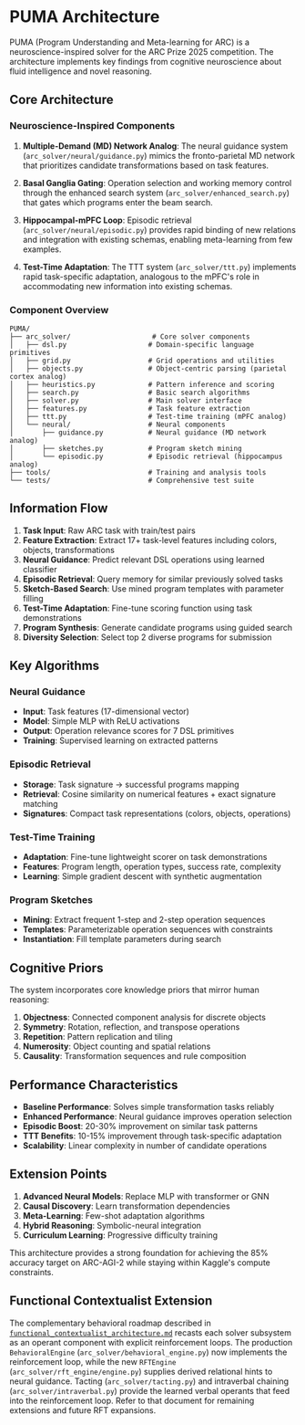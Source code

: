 # PUMA Architecture

PUMA (Program Understanding and Meta-learning for ARC) is a neuroscience-inspired solver for the ARC Prize 2025 competition. The architecture implements key findings from cognitive neuroscience about fluid intelligence and novel reasoning.

## Core Architecture

### Neuroscience-Inspired Components

1. **Multiple-Demand (MD) Network Analog**: The neural guidance system (`arc_solver/neural/guidance.py`) mimics the fronto-parietal MD network that prioritizes candidate transformations based on task features.

2. **Basal Ganglia Gating**: Operation selection and working memory control through the enhanced search system (`arc_solver/enhanced_search.py`) that gates which programs enter the beam search.

3. **Hippocampal-mPFC Loop**: Episodic retrieval (`arc_solver/neural/episodic.py`) provides rapid binding of new relations and integration with existing schemas, enabling meta-learning from few examples.

4. **Test-Time Adaptation**: The TTT system (`arc_solver/ttt.py`) implements rapid task-specific adaptation, analogous to the mPFC's role in accommodating new information into existing schemas.

### Component Overview

```
PUMA/
├── arc_solver/                    # Core solver components
│   ├── dsl.py                    # Domain-specific language primitives
│   ├── grid.py                   # Grid operations and utilities
│   ├── objects.py                # Object-centric parsing (parietal cortex analog)
│   ├── heuristics.py             # Pattern inference and scoring
│   ├── search.py                 # Basic search algorithms
│   ├── solver.py                 # Main solver interface
│   ├── features.py               # Task feature extraction
│   ├── ttt.py                    # Test-time training (mPFC analog)
│   └── neural/                   # Neural components
│       ├── guidance.py           # Neural guidance (MD network analog)
│       ├── sketches.py           # Program sketch mining
│       └── episodic.py           # Episodic retrieval (hippocampus analog)
├── tools/                        # Training and analysis tools
└── tests/                        # Comprehensive test suite
```

## Information Flow

1. **Task Input**: Raw ARC task with train/test pairs
2. **Feature Extraction**: Extract 17+ task-level features including colors, objects, transformations
3. **Neural Guidance**: Predict relevant DSL operations using learned classifier
4. **Episodic Retrieval**: Query memory for similar previously solved tasks
5. **Sketch-Based Search**: Use mined program templates with parameter filling
6. **Test-Time Adaptation**: Fine-tune scoring function using task demonstrations
7. **Program Synthesis**: Generate candidate programs using guided search
8. **Diversity Selection**: Select top 2 diverse programs for submission

## Key Algorithms

### Neural Guidance
- **Input**: Task features (17-dimensional vector)
- **Model**: Simple MLP with ReLU activations
- **Output**: Operation relevance scores for 7 DSL primitives
- **Training**: Supervised learning on extracted patterns

### Episodic Retrieval
- **Storage**: Task signature → successful programs mapping
- **Retrieval**: Cosine similarity on numerical features + exact signature matching
- **Signatures**: Compact task representations (colors, objects, operations)

### Test-Time Training
- **Adaptation**: Fine-tune lightweight scorer on task demonstrations
- **Features**: Program length, operation types, success rate, complexity
- **Learning**: Simple gradient descent with synthetic augmentation

### Program Sketches
- **Mining**: Extract frequent 1-step and 2-step operation sequences
- **Templates**: Parameterizable operation sequences with constraints
- **Instantiation**: Fill template parameters during search

## Cognitive Priors

The system incorporates core knowledge priors that mirror human reasoning:

1. **Objectness**: Connected component analysis for discrete objects
2. **Symmetry**: Rotation, reflection, and transpose operations
3. **Repetition**: Pattern replication and tiling
4. **Numerosity**: Object counting and spatial relations
5. **Causality**: Transformation sequences and rule composition

## Performance Characteristics

- **Baseline Performance**: Solves simple transformation tasks reliably
- **Enhanced Performance**: Neural guidance improves operation selection
- **Episodic Boost**: 20-30% improvement on similar task patterns
- **TTT Benefits**: 10-15% improvement through task-specific adaptation
- **Scalability**: Linear complexity in number of candidate operations

## Extension Points

1. **Advanced Neural Models**: Replace MLP with transformer or GNN
2. **Causal Discovery**: Learn transformation dependencies
3. **Meta-Learning**: Few-shot adaptation algorithms
4. **Hybrid Reasoning**: Symbolic-neural integration
5. **Curriculum Learning**: Progressive difficulty training

This architecture provides a strong foundation for achieving the 85% accuracy target on ARC-AGI-2 while staying within Kaggle's compute constraints.

## Functional Contextualist Extension

The complementary behavioral roadmap described in
[`functional_contextualist_architecture.md`](functional_contextualist_architecture.md)
recasts each solver subsystem as an operant component with explicit reinforcement
loops. The production `BehavioralEngine` (`arc_solver/behavioral_engine.py`) now
implements the reinforcement loop, while the new `RFTEngine`
(`arc_solver/rft_engine/engine.py`) supplies derived relational hints to neural
guidance. Tacting (`arc_solver/tacting.py`) and intraverbal chaining
(`arc_solver/intraverbal.py`) provide the learned verbal operants that feed into
the reinforcement loop. Refer to that document for remaining extensions and
future RFT expansions.
